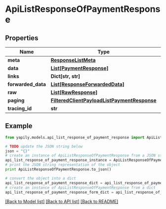 # ApiListResponseOfPaymentResponse


## Properties

Name | Type | Description | Notes
------------ | ------------- | ------------- | -------------
**meta** | [**ResponseListMeta**](ResponseListMeta.md) |  | [optional] 
**data** | [**List[PaymentResponse]**](PaymentResponse.md) |  | [optional] 
**links** | **Dict[str, str]** |  | [optional] 
**forwarded_data** | [**List[ResponseForwardedData]**](ResponseForwardedData.md) |  | [optional] 
**raw** | [**List[RawResponse]**](RawResponse.md) |  | [optional] 
**paging** | [**FilteredClientPayloadListPaymentResponse**](FilteredClientPayloadListPaymentResponse.md) |  | [optional] 
**tracing_id** | **str** |  | [optional] 

## Example

```python
from yapily.models.api_list_response_of_payment_response import ApiListResponseOfPaymentResponse

# TODO update the JSON string below
json = "{}"
# create an instance of ApiListResponseOfPaymentResponse from a JSON string
api_list_response_of_payment_response_instance = ApiListResponseOfPaymentResponse.from_json(json)
# print the JSON string representation of the object
print ApiListResponseOfPaymentResponse.to_json()

# convert the object into a dict
api_list_response_of_payment_response_dict = api_list_response_of_payment_response_instance.to_dict()
# create an instance of ApiListResponseOfPaymentResponse from a dict
api_list_response_of_payment_response_form_dict = api_list_response_of_payment_response.from_dict(api_list_response_of_payment_response_dict)
```
[[Back to Model list]](../README.md#documentation-for-models) [[Back to API list]](../README.md#documentation-for-api-endpoints) [[Back to README]](../README.md)


